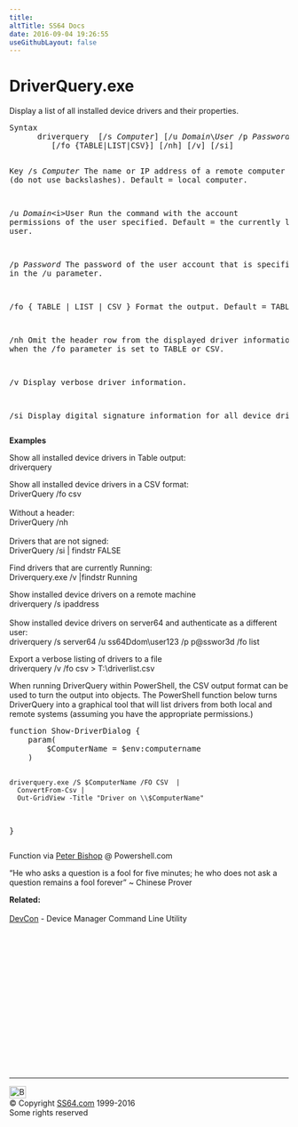 ```yaml
---
title:
altTitle: SS64 Docs
date: 2016-09-04 19:26:55
useGithubLayout: false
---
```

<!-- #BeginLibraryItem "/Library/head_nt.lbi" --><!-- #EndLibraryItem --><h1>DriverQuery.exe</h1>
<p>Display a list of all installed device drivers and their properties.</p>
<pre>Syntax
      driverquery  [/s <i>Computer</i>] [/u <i>Domain</i>\<i>User</i> /p <i>Password</i>]
         [/fo {TABLE|LIST|CSV}] [/nh] [/v] [/si]

Key
   /s <i>Computer</i>     The name or IP address of a remote computer
                  (do not use backslashes). Default = local computer.

   /u <i>Domain</i>\<i>User</i>  Run the command with the account permissions of the
                   user specified. Default = the currently logged on user.

   /p <i>Password</i>     The password of the user account that is specified in the /u parameter.

   /fo { TABLE | LIST | CSV } 
                   Format the output. Default = TABLE.

   /nh   Omit the header row from the displayed driver information.
         Valid when the /fo parameter is set to TABLE or CSV.

   /v    Display verbose driver information.

   /si   Display digital signature information for all device drivers. </pre>
<p>
<b>Examples</b></p>
<p>Show all installed device drivers in Table output:<br>
<span class="code">driverquery</span></p>
<p>Show all installed device drivers in a CSV format: <span class="code"><br>
DriverQuery /fo csv<br>
<br>
</span>Without a header:<span class="code"> <br>
DriverQuery /nh<br>
<br>
</span>Drivers that are not signed:<br>
<span class="code">DriverQuery /si | findstr FALSE</span></p>
<p>Find drivers that are currently Running:<br>
<span class="code">Driverquery.exe /v |findstr Running</span></p>
<p>Show installed device drivers on a remote machine<span class="code"> <br>
driverquery /s ipaddress<br>
</span><span class="code"><br>

</span>
Show installed device drivers on server64 and authenticate as a different user:<br>
<span class="code">driverquery /s server64 /u ss64Ddom\user123 /p p@sswor3d /fo list</span></p>
<p>Export a verbose listing of drivers to a file<span class="code"> <br>
driverquery /v /fo csv &gt; T:\driverlist.csv</span></p>
<p>When running DriverQuery within PowerShell, the CSV output format can be used to turn the output into objects. The PowerShell function below  turns DriverQuery into a graphical tool that will list drivers from both local and remote systems (assuming you have the appropriate permissions.)</p>
<pre>function Show-DriverDialog {
    param(
        $ComputerName = $env:computername
    )
    
    driverquery.exe /S $ComputerName /FO CSV  | 
      ConvertFrom-Csv | 
      Out-GridView -Title "Driver on \\$ComputerName"
}</pre>
<p>Function via <a href="http://powershell.com/cs/blogs/tips/archive/2012/01/13/create-own-driver-tool.aspx">Peter Bishop</a> @ Powershell.com </p>
<p class="quote">“He who asks a question is a fool for five minutes; he who does not ask a question remains a fool forever” ~ Chinese Prover</p>
<p><b>Related:</b><br>
<br>
<a href="devcon.html">DevCon</a> - Device Manager Command Line Utility</p><!-- #BeginLibraryItem "/Library/foot_nt.lbi" --><p>
<!-- windows300 -->
<ins class="adsbygoogle" style="display:inline-block;width:300px;height:250px" data-ad-client="ca-pub-6140977852749469" data-ad-slot="7649547908"></ins>
<script>
(adsbygoogle = window.adsbygoogle || []).push({});
</script></p>
<hr>
<div id="bl" class="footer"><a href="driverquery.html#"><img src="../images/top.png" width="30" height="22" alt="Back to the Top"></a></div>
<div id="br" class="footer, tagline">© Copyright <a href="../index.html">SS64.com</a> 1999-2016<br>
Some rights reserved</div><!-- #EndLibraryItem -->

